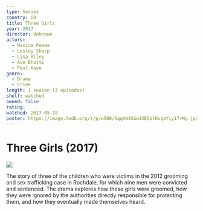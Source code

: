 ```yaml
---
type: Series
country: GB
title: Three Girls
year: 2017
director: Unknown
actors:
  - Maxine Peake
  - Lesley Sharp
  - Lisa Riley
  - Ace Bhatti
  - Paul Kaye
genre:
  - Drama
  - Crime
length: 1 season (3 episodes)
shelf: watched
owned: false
rating:
watched: 2017-05-18
poster: https://image.tmdb.org/t/p/w500/5qqXN4XGwJXESUlRvqaYiy17rMy.jpg
---
```


# Three Girls (2017)

![](https://image.tmdb.org/t/p/w500/5qqXN4XGwJXESUlRvqaYiy17rMy.jpg)

The story of three of the children who were victims in the 2012 grooming and sex trafficking case in Rochdale, for which nine men were convicted and sentenced. The drama explores how these girls were groomed, how they were ignored by the authorities directly responsible for protecting them, and how they eventually made themselves heard.